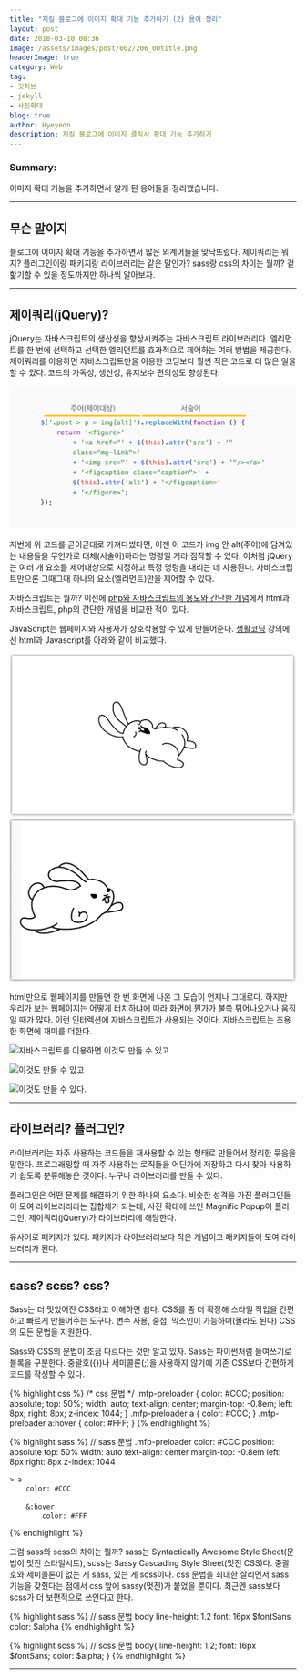 ```yaml
---
title: "지킬 블로그에 이미지 확대 기능 추가하기 (2) 용어 정리"
layout: post
date: 2018-03-10 08:36
image: /assets/images/post/002/206_00title.png
headerImage: true
category: Web
tag:
- 깃허브
- jekyll
- 사진확대
blog: true
author: Hyeyeon
description: 지킬 블로그에 이미지 클릭시 확대 기능 추가하기
---
```


### Summary:

이미지 확대 기능을 추가하면서 알게 된 용어들을 정리했습니다.

---

## 무슨 말이지

블로그에 이미지 확대 기능을 추가하면서 많은 외계어들을 맞닥뜨렸다. 제이쿼리는 뭐지? 플러그인이랑 패키지랑 라이브러리는 같은 말인가? sass랑 css의 차이는 뭘까? 겉핥기할 수 있을 정도까지만 하나씩 알아보자.

---

## 제이쿼리(jQuery)?

jQuery는 자바스크립트의 생산성을 향상시켜주는 자바스크립트 라이브러리다. 엘리먼트를 한 번에 선택하고 선택한 엘리먼트를 효과적으로 제어하는 여러 방법을 제공한다. 제이쿼리를 이용하면 자바스크립트만을 이용한 코딩보다 훨씬 적은 코드로 더 많은 일을 할 수 있다. 코드의 가독성, 생산성, 유지보수 편의성도 향상된다.

![저번 포스팅에 쓰인 jQuery 기본문법](/assets/images/post/002/207_01.png)

저번에 위 코드를 곧이곧대로 가져다썼다면, 이젠 이 코드가 img 안 alt(주어)에 담겨있는 내용들을 무언가로 대체(서술어)하라는 명령일 거라 짐작할 수 있다. 이처럼 jQuery는 여러 개 요소를 제어대상으로 지정하고 특정 명령을 내리는 데 사용된다. 자바스크립트만으론 그때그때 하나의 요소(엘리먼트)만을 제어할 수 있다.

자바스크립트는 뭘까? 이전에 [php와 자바스크립트의 용도와 간단한 개념](https://imyeonn.github.io/blog/web/83/)에서 html과 자바스크립트, php의 간단한 개념을 비교한 적이 있다.

JavaScript는 웹페이지와 사용자가 상호작용할 수 있게 만들어준다. [생활코딩](https://opentutorials.org/course/3085) 강의에선 html과 Javascript를 아래와 같이 비교했다.

![html](/assets/images/post/002/207_02.png)
<br>
![JavaScript](/assets/images/post/002/207_03.gif)

html만으로 웹페이지를 만들면 한 번 화면에 나온 그 모습이 언제나 그대로다. 하지만 우리가 보는 웹페이지는 어떻게 터치하냐에 따라 화면에 뭔가가 불쑥 튀어나오거나 움직일 때가 많다. 이런 인터렉션에 자바스크립트가 사용되는 것이다. 자바스크립트는 조용한 화면에 재미를 더한다.

![자바스크립트를 이용하면 이것도 만들 수 있고](https://cdn.dribbble.com/users/108390/screenshots/2882839/spinner-loop.gif)

![이것도 만들 수 있고](https://cdn.dribbble.com/users/45534/screenshots/2316152/a9.gif)

![이것도 만들 수 있다.](https://deanattali.com/img/blog/shinyjs-improvements/extendshinyjs-demo.gif)

---

## 라이브러리? 플러그인?

라이브러리는 자주 사용하는 코드들을 재사용할 수 있는 형태로 만들어서 정리한 묶음을 말한다. 프로그래밍할 때 자주 사용하는 로직들을 어딘가에 저장하고 다시 찾아 사용하기 쉽도록 분류해놓은 것이다. 누구나 라이브러리를 만들 수 있다.

플러그인은 어떤 문제를 해결하기 위한 하나의 요소다. 비슷한 성격을 가진 플러그인들이 모여 라이브러리라는 집합체가 되는데, 사진 확대에 쓰인 Magnific Popup이 플러그인, 제이쿼리(jQuery)가 라이브러리에 해당한다.

유사어로 패키지가 있다. 패키지가 라이브러리보다 작은 개념이고 패키지들이 모여 라이브러리가 된다.

---

## sass? scss? css?

Sass는 더 멋있어진 CSS라고 이해하면 쉽다. CSS를 좀 더 확장해 스타일 작업을 간편하고 빠르게 만들어주는 도구다. 변수 사용, 중첩, 믹스인이 가능하며(몰라도 된다) CSS의 모든 문법을 지원한다.

Sass와 CSS의 문법이 조금 다르다는 것만 알고 있자. Sass는 파이썬처럼 들여쓰기로 블록을 구분한다. 중괄호({})나 세미콜론(;)을 사용하지 않기에 기존 CSS보다 간편하게 코드를 작성할 수 있다.

{% highlight css %}
/* css 문법 */
.mfp-preloader {
  color: #CCC;
  position: absolute;
  top: 50%;
  width: auto;
  text-align: center;
  margin-top: -0.8em;
  left: 8px;
  right: 8px;
  z-index: 1044; }
  .mfp-preloader a {
    color: #CCC; }
    .mfp-preloader a:hover {
      color: #FFF; }
{% endhighlight %}


{% highlight sass %}
// sass 문법
.mfp-preloader
    color: #CCC
    position: absolute
    top: 50%
    width: auto
    text-align: center
    margin-top: -0.8em
    left: 8px
    right: 8px
    z-index: 1044

    > a
        color: #CCC

        &:hover
            color: #FFF
{% endhighlight %}

그럼 sass와 scss의 차이는 뭘까? sass는 Syntactically Awesome Style Sheet(문법이 멋진 스타일시트), scss는 Sassy Cascading Style Sheet(멋진 CSS)다. 중괄호와 세미콜론이 없는 게 sass, 있는 게 scss이다. css 문법을 최대한 살리면서 sass 기능을 갖췄다는 점에서 css 앞에 sassy(멋진)가 붙었을 뿐이다. 최근엔 sass보다 scss가 더 보편적으로 쓰인다고 한다.

{% highlight sass %}
// sass 문법
body
	line-height: 1.2
	font: 16px $fontSans
	color: $alpha
{% endhighlight %}

{% highlight scss %}
// scss 문법
body{
	line-height: 1.2;
	font: 16px $fontSans;
	color: $alpha;
}
{% endhighlight %}

---
